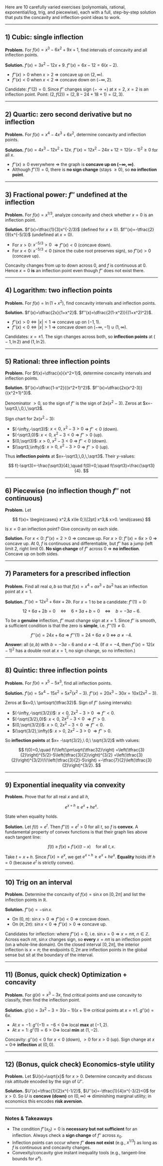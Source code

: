 Here are 10 carefully varied exercises (polynomials, rational, exponential/log, trig, and piecewise), each with a full, step-by-step solution that puts the concavity and inflection-point ideas to work.

---

## 1) Cubic: single inflection

**Problem.** For $f(x)=x^3-6x^2+9x+1$, find intervals of concavity and all inflection points.

**Solution.**
$f'(x)=3x^2-12x+9$.
$f''(x)=6x-12=6(x-2)$.

* $f''(x)>0$ when $x>2$  $\Rightarrow$ concave up on $(2,\infty)$.
* $f''(x)<0$ when $x<2$  $\Rightarrow$ concave down on $(-\infty,2)$.

Candidate: $f''(2)=0$. Since $f''$ changes sign $(-\to+)$ at $x=2$, $x=2$ is an inflection point.
Point: $(2,f(2))=(2,8-24+18+1)= (2,3)$.

---

## 2) Quartic: zero second derivative but no inflection

**Problem.** For $f(x)=x^4-4x^3+6x^2$, determine concavity and inflection points.

**Solution.**
$f'(x)=4x^3-12x^2+12x$.
$f''(x)=12x^2-24x+12=12(x-1)^2\ge 0$ for all $x$.

* $f''(x)\ge 0$ everywhere $\Rightarrow$ the graph is **concave up on $(-\infty,\infty)$**.
* Although $f''(1)=0$, there is **no sign change** (stays $\ge 0$), so **no inflection point**.

---

## 3) Fractional power: $f''$ undefined at the inflection

**Problem.** For $f(x)=x^{1/3}$, analyze concavity and check whether $x=0$ is an inflection point.

**Solution.**
$f'(x)=\tfrac{1}{3}x^{-2/3}$ (defined for $x\ne 0$).
$f''(x)=-\tfrac{2}{9}x^{-5/3}$ (undefined at $x=0$).

* For $x>0$: $x^{-5/3}>0$ $\Rightarrow f''(x)<0$ (concave down).
* For $x<0$: $x^{-5/3}<0$ (since the cube root preserves sign), so $f''(x)>0$ (concave up).

Concavity changes from up to down across $0$, and $f$ is continuous at $0$. Hence $x=0$ **is** an inflection point even though $f''$ does not exist there.

---

## 4) Logarithm: two inflection points

**Problem.** For $f(x)=\ln(1+x^2)$, find concavity intervals and inflection points.

**Solution.**
$f'(x)=\dfrac{2x}{1+x^2}$.
$f''(x)=\dfrac{2(1-x^2)}{(1+x^2)^2}$.

* $f''(x)>0 \iff |x|<1$ $\Rightarrow$ concave up on $(-1,1)$.
* $f''(x)<0 \iff |x|>1$ $\Rightarrow$ concave down on $(-\infty,-1)\cup(1,\infty)$.

Candidates: $x=\pm1$. The sign changes across both, so **inflection points** at
$\big(-1,\ln 2\big)$ and $\big(1,\ln 2\big)$.

---

## 5) Rational: three inflection points

**Problem.** For $f(x)=\dfrac{x}{x^2+1}$, determine concavity intervals and inflection points.

**Solution.**
$f'(x)=\dfrac{1-x^2}{(x^2+1)^2}$.
$f''(x)=\dfrac{2x(x^2-3)}{(x^2+1)^3}$.

Denominator $>0$, so the sign of $f''$ is the sign of $2x(x^2-3)$. Zeros at $x=-\sqrt3,\,0,\,\sqrt3$.

Sign chart for $2x(x^2-3)$:

* $(-\infty,-\sqrt3)$: $x<0,\ x^2-3>0$ $\Rightarrow$ $f''<0$ (down).
* $(-\sqrt3,0)$: $x<0,\ x^2-3<0$ $\Rightarrow$ $f''>0$ (up).
* $(0,\sqrt3)$: $x>0,\ x^2-3<0$ $\Rightarrow$ $f''<0$ (down).
* $(\sqrt3,\infty)$: $x>0,\ x^2-3>0$ $\Rightarrow$ $f''>0$ (up).

Thus **inflection points** at $x=-\sqrt3,\,0,\,\sqrt3$. Their $y$-values:

$$
f(-\sqrt3)=-\frac{\sqrt3}{4},\quad f(0)=0,\quad f(\sqrt3)=\frac{\sqrt3}{4}.
$$

---

## 6) Piecewise (no inflection though $f''$ not continuous)

**Problem.** Let

$$
f(x)=
\begin{cases}
x^2,& x\le 0,\\[2pt]
x^3,& x>0.
\end{cases}
$$

Is $x=0$ an inflection point? Give concavity on each side.

**Solution.**
For $x<0$: $f''(x)=2>0$ $\Rightarrow$ concave up.
For $x>0$: $f''(x)=6x>0$ $\Rightarrow$ concave up.
At $0$, $f$ is continuous and differentiable, but $f''$ has a jump (left limit $2$, right limit $0$). **No sign change** of $f''$ across $0$ $\Rightarrow$ **no inflection**. Concave up on both sides.

---

## 7) Parameters for a prescribed inflection

**Problem.** Find all real $a,b$ so that $f(x)=x^4+a x^3+b x^2$ has an inflection point at $x=1$.

**Solution.**
$f''(x)=12x^2+6ax+2b$. For $x=1$ to be a candidate: $f''(1)=0$:

$$
12+6a+2b=0 \quad\Longleftrightarrow\quad 6+3a+b=0 \quad\Longleftrightarrow\quad b=-3a-6.
$$

To be a **genuine** inflection, $f''$ must change sign at $x=1$. Since $f''$ is smooth, a sufficient condition is that the zero is **simple**, i.e. $f'''(1)\neq 0$.

$$
f'''(x)=24x+6a \ \Rightarrow\ f'''(1)=24+6a\neq 0 \ \Longleftrightarrow\ a\ne -4.
$$

**Answer:** all $(a,b)$ with $b=-3a-6$ and $a\ne -4$.
(If $a=-4$, then $f''(x)=12(x-1)^2$ has a double root at $x=1$, no sign change, so no inflection.)

---

## 8) Quintic: three inflection points

**Problem.** For $f(x)=x^5-5x^3$, find all inflection points.

**Solution.**
$f'(x)=5x^4-15x^2=5x^2(x^2-3)$.
$f''(x)=20x^3-30x=10x(2x^2-3)$.

Zeros at $x=0,\ \pm\sqrt{\tfrac32}$. Sign of $f''$ (using intervals):

* $(-\infty,-\sqrt{3/2})$: $x<0$, $2x^2-3>0$ $\Rightarrow f''<0$.
* $(-\sqrt{3/2},0)$: $x<0$, $2x^2-3<0$ $\Rightarrow f''>0$.
* $(0,\sqrt{3/2})$: $x>0$, $2x^2-3<0$ $\Rightarrow f''<0$.
* $(\sqrt{3/2},\infty)$: $x>0$, $2x^2-3>0$ $\Rightarrow f''>0$.

So **inflection points** at $x= -\sqrt{3/2},\ 0,\ \sqrt{3/2}$ with values:

$$
f(0)=0,\quad
f\!\left(\pm\sqrt{\tfrac32}\right)
=\left(\tfrac{3}{2}\right)^{5/2}-5\left(\tfrac{3}{2}\right)^{3/2}
=\left(\tfrac{3}{2}\right)^{3/2}\!\!\left(\tfrac{3}{2}-5\right)
=-\tfrac{7}{2}\left(\tfrac{3}{2}\right)^{3/2}.
$$

---

## 9) Exponential inequality via convexity

**Problem.** Prove that for all real $x$ and all $h$,

$$
e^{x+h}\ \ge\ e^x+he^x.
$$

State when equality holds.

**Solution.** Let $f(t)=e^t$. Then $f''(t)=e^t>0$ for all $t$, so $f$ is **convex**. A fundamental property of convex functions is that their graph lies above each tangent line:

$$
f(t)\ \ge\ f(x)+f'(x)(t-x)\quad\text{for all }t,x.
$$

Take $t=x+h$. Since $f'(x)=e^x$, we get $e^{x+h}\ge e^x+h e^x$.
**Equality** holds iff $h=0$ (because $e^t$ is strictly convex).

---

## 10) Trig on an interval

**Problem.** Determine the concavity of $f(x)=\sin x$ on $[0,2\pi]$ and list the inflection points in $\mathbb{R}$.

**Solution.**
$f''(x)=-\sin x$.

* On $(0,\pi)$: $\sin x>0\Rightarrow f''(x)<0$ $\Rightarrow$ concave down.
* On $(\pi,2\pi)$: $\sin x<0\Rightarrow f''(x)>0$ $\Rightarrow$ concave up.

Candidates for inflection: where $f''(x)=0$, i.e. $\sin x=0\Rightarrow x=n\pi$, $n\in\mathbb{Z}$.
Across each $n\pi$, $\sin x$ changes sign, so **every** $x=n\pi$ is an inflection point (on a whole-line domain).
On the closed interval $[0,2\pi]$, the interior inflection is $x=\pi$; the endpoints $0,2\pi$ are inflection points in the global sense but sit at the boundary of the interval.

---

## 11) (Bonus, quick check) Optimization + concavity

**Problem.** For $g(x)=x^3-3x$, find critical points and use concavity to classify, then find the inflection point.

**Solution.**
$g'(x)=3x^2-3=3(x-1)(x+1)\Rightarrow$ critical points at $x=\pm1$.
$g''(x)=6x$.

* At $x=-1$: $g''(-1)=-6<0\Rightarrow$ local **max** at $(-1,2)$.
* At $x=1$: $g''(1)=6>0\Rightarrow$ local **min** at $(1,-2)$.

Concavity: $g''(x)<0$ for $x<0$ (down), $>0$ for $x>0$ (up).
Sign change at $x=0\Rightarrow$ **inflection** at $(0,0)$.

---

## 12) (Bonus, quick check) Economics-style utility

**Problem.** Let $U(x)=\sqrt{x}$ for $x>0$. Determine concavity and discuss risk attitude encoded by the sign of $U''$.

**Solution.**
$U'(x)=\tfrac{1}{2}x^{-1/2}$, $U''(x)=-\tfrac{1}{4}x^{-3/2}<0$ for $x>0$.
So $U$ is **concave (down)** on $(0,\infty)$ $\Rightarrow$ diminishing marginal utility; in economics this encodes **risk aversion**.

---

### Notes & Takeaways

* The condition $f''(x_0)=0$ is **necessary but not sufficient** for an inflection. Always check a **sign change** of $f''$ across $x_0$.
* Inflection points can occur where $f''$ **does not exist** (e.g., $x^{1/3}$) as long as $f$ is continuous and concavity changes.
* Convexity/concavity give instant inequality tools (e.g., tangent-line bounds for $e^x$).

